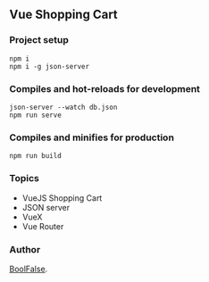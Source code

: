 
## Vue Shopping Cart

### Project setup
```
npm i
npm i -g json-server
```

### Compiles and hot-reloads for development
```
json-server --watch db.json
npm run serve
```

### Compiles and minifies for production
```
npm run build
```

### Topics

- VueJS Shopping Cart
- JSON server
- VueX
- Vue Router

### Author
[BoolFalse](https://boolfalse.com/).
